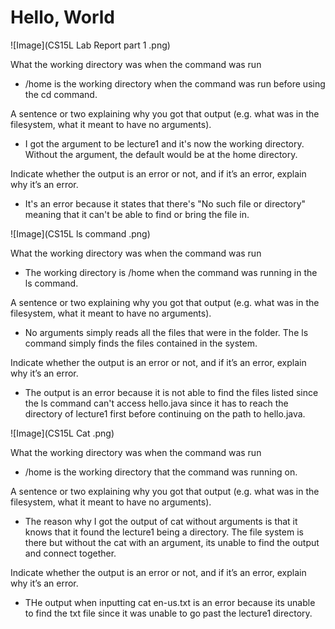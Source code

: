 # Hello, World 

![Image](CS15L Lab Report part 1 .png)

What the working directory was when the command was run
- /home is the working directory when the command was run before using the cd command.

A sentence or two explaining why you got that output (e.g. what was in the filesystem, what it meant to have no arguments).
- I got the argument to be lecture1 and it's now the working directory. Without the argument, the default would be at the home directory. 

Indicate whether the output is an error or not, and if it’s an error, explain why it’s an error.
- It's an error because it states that there's "No such file or directory" meaning that it can't be able to find or bring the file in.

![Image](CS15L ls command .png)

What the working directory was when the command was run
- The working directory is /home when the command was running in the ls command.

A sentence or two explaining why you got that output (e.g. what was in the filesystem, what it meant to have no arguments).
- No arguments simply reads all the files that were in the folder. The ls command simply finds the files contained in the system. 

Indicate whether the output is an error or not, and if it’s an error, explain why it’s an error.
- The output is an error because it is not able to find the files listed since the ls command can't access hello.java since it has to reach the directory of lecture1 first before continuing on the path to hello.java. 
  
![Image](CS15L Cat .png)

What the working directory was when the command was run
- /home is the working directory that the command was running on.
  
A sentence or two explaining why you got that output (e.g. what was in the filesystem, what it meant to have no arguments).
- The reason why I got the output of cat without arguments is that it knows that it found the lecture1 being a directory. The file system is there but without the cat with an argument, its unable to find the output and connect together. 

Indicate whether the output is an error or not, and if it’s an error, explain why it’s an error.
- THe output when inputting cat en-us.txt is an error because its unable to find the txt file since it was unable to go past the lecture1 directory. 
